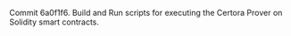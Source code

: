 Commit 6a0f1f6.                    Build and Run scripts for executing the Certora Prover on Solidity smart contracts.